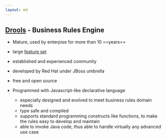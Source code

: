 ```yaml
---
layout: md
---
```

## [Drools](http://www.drools.org) - Business Rules Engine

* Mature, used by enterpise for more than 10 ==years==
 * large <a href="http://docs.jboss.org/drools/release/6.3.0.Final/drools-docs/html/pt03.html" target="_blank">feature set</a>
 * established and experienced community
 * developed by Red Hat under JBoss umbrella
 * free and open source
 
* Programmed with Javascript-like declarative language
  * especially designed and evolved to meet business rules domain needs
  * type safe and compiled
  * supports standard programming constructs like functions, to make the rules easy to develop and maintain
  * able to invoke Java code, thus able to handle virtually any advanced use case
  
